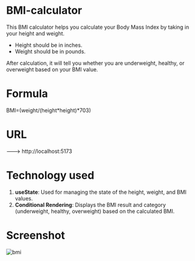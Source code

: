 # BMI-calculator
This BMI calculator helps you calculate your Body Mass Index by taking in your height and weight. 
- Height should be in inches.
- Weight should be in pounds.

After calculation, it will tell you whether you are underweight, healthy, or overweight based on your BMI value.

# Formula
BMI=(weight/(height*height)*703)

# URL
  ---> http://localhost:5173
# Technology used
1. **useState**: Used for managing the state of the height, weight, and BMI values.
2. **Conditional Rendering**: Displays the BMI result and category (underweight, healthy, overweight) based on the calculated BMI.
 
# Screenshot 
<img width="auto" height="auto" alt="bmi" src="https://github.com/user-attachments/assets/bf709629-ac2a-47b1-8d41-56e38de30f27" />

